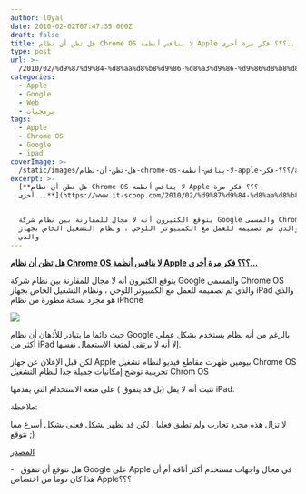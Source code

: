 ```yaml
---
author: l0yal
date: 2010-02-02T07:47:35.000Z
draft: false
title: هل تظن أن نظام Chrome OS لا ينافس أنظمة Apple ؟؟؟ فكر مرة أخرى...
type: post
url: >-
  /2010/02/%d9%87%d9%84-%d8%aa%d8%b8%d9%86-%d8%a3%d9%86-%d9%86%d8%b8%d8%a7%d9%85-chrome-os-%d9%84%d8%a7-%d9%8a%d9%86%d8%a7%d9%81%d8%b3-%d8%a3%d9%86%d8%b8%d9%85%d8%a9-apple-%d8%9f%d8%9f%d8%9f-%d9%81%d9%83%d8%b1/
categories:
  - Apple
  - Google
  - Web
  - برمجيات
tags:
  - Apple
  - Chrome OS
  - Google
  - ipad
coverImage: >-
  /static/images/هل-تظن-أن-نظام-chrome-os-لا-ينافس-أنظمة-apple-؟؟؟-فكر/apple-vs-google.jpg
excerpt: >-
  [**هل تظن أن نظام Chrome OS لا ينافس أنظمة Apple ؟؟؟ فكر مرة
  أخرى...**](https://www.it-scoop.com/2010/02/%d9%87%d9%84-%d8%aa%d8%b8%d9%86-%d8%a3%d9%86-%d9%86%d8%b8%d8%a7%d9%85-chrome-os-%d9%84%d8%a7-%d9%8a%d9%86%d8%a7%d9%81%d8%b3-%d8%a3%d9%86%d8%b8%d9%85%d8%a9-apple-%d8%9f%d8%9f%d8%9f-%d9%81%d9%83%d8%b1/)


  يتوقع الكثيرون أنه لا مجال للمقارنة بين نظام شركة Google والمسمى Chrome OS
  والذي تم تصميمه للعمل مع الكمبيوتر اللوحي ، ونظام التشغيل الخاص بجهاز iPad
  والذي
---
```

[**هل تظن أن نظام Chrome OS لا ينافس أنظمة Apple ؟؟؟ فكر مرة أخرى...**](https://www.it-scoop.com/2010/02/%d9%87%d9%84-%d8%aa%d8%b8%d9%86-%d8%a3%d9%86-%d9%86%d8%b8%d8%a7%d9%85-chrome-os-%d9%84%d8%a7-%d9%8a%d9%86%d8%a7%d9%81%d8%b3-%d8%a3%d9%86%d8%b8%d9%85%d8%a9-apple-%d8%9f%d8%9f%d8%9f-%d9%81%d9%83%d8%b1/)

يتوقع الكثيرون أنه لا مجال للمقارنة بين نظام شركة Google والمسمى Chrome OS والذي تم تصميمه للعمل مع الكمبيوتر اللوحي ، ونظام التشغيل الخاص بجهاز iPad والذي هو مجرد نسخة مطورة من نظام iPhone

![](/static/images/هل-تظن-أن-نظام-chrome-os-لا-ينافس-أنظمة-apple-؟؟؟-فكر/apple-vs-google.jpg)

حيث دائما ما يتبادر للأذهان أن نظام Google بالرغم من أنه نظام يستخدم بشكل عملي أكثر من iPad إلا أنه لا يرتقي لمتعة الاستعمال نفسها.

لكن قبل الإعلان عن جهاز Apple بيومين ظهرت مقاطع فيديو لنظام تشغيل Chrome OS تجريبية توضح إمكانيات جميلة جدا لنظام التشغيل Chrom OS

تثبت أنه لا يقل (بل قد يتفوق ) على متعة الاستخدام التي يقدمها iPad.

ملاحظة:

لا تزال هذه مجرد تجارب ولم تطبق فعليا ، لكن قد تظهر بشكل فعلي بشكل أسرع مما نتوقع ;)

[المصدر](http://www.techcrunch.com/2010/02/01/chrome-os-tablet-video/)

\-   هل تتوقع أن تتفوق Google على Apple في مجال واجهات مستخدم أكثر أناقة أم أن هذا كان دوما من اختصاص Apple؟؟؟
